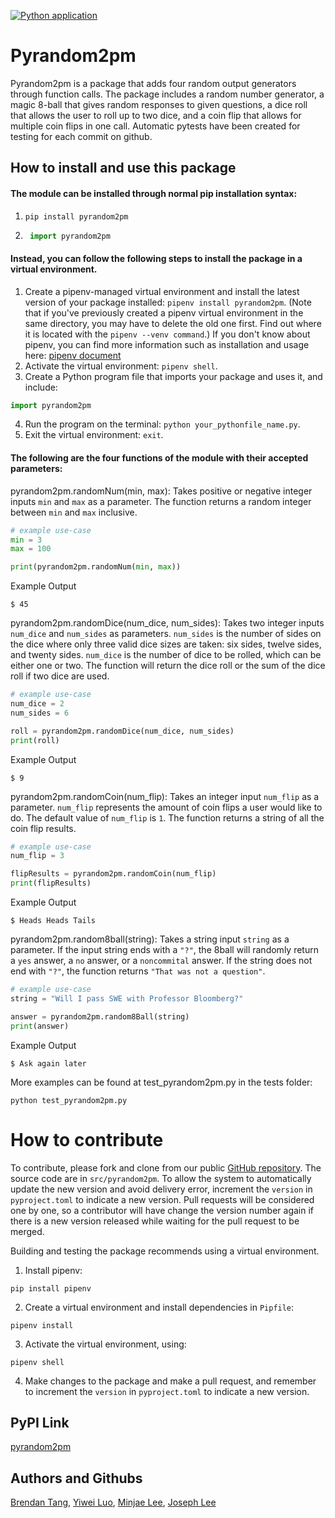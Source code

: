 [![Python application](https://github.com/software-students-spring2024/3-python-package-exercise-se-2pm3/actions/workflows/python-app.yml/badge.svg)](https://github.com/software-students-spring2024/3-python-package-exercise-se-2pm3/actions/workflows/python-app.yml)
# Pyrandom2pm

Pyrandom2pm is a package that adds four random output generators through function calls. The package includes a random number generator, a magic 8-ball that gives random responses to given questions, a dice roll that allows the user to roll up to two dice, and a coin flip that allows for multiple coin flips in one call. Automatic pytests have been created for testing for each commit on github.

## How to install and use this package
#### The module can be installed through normal pip installation syntax:

1. `pip install pyrandom2pm`
2. ```python
    import pyrandom2pm
    ```
#### Instead, you can follow the following steps to install the package in a virtual environment.

1. Create a pipenv-managed virtual environment and install the latest version of your package installed: `pipenv install pyrandom2pm`. (Note that if you've previously created a pipenv virtual environment in the same directory, you may have to delete the old one first. Find out where it is located with the `pipenv --venv command`.) If you don't know about pipenv, you can find more information such as installation and usage here: [pipenv document](https://pypi.org/project/pipenv/)
2. Activate the virtual environment: `pipenv shell`.
3. Create a Python program file that imports your package and uses it, and include: 
```python
import pyrandom2pm
```
4. Run the program on the terminal: `python your_pythonfile_name.py`.
5. Exit the virtual environment: `exit`.

#### The following are the four functions of the module with their accepted parameters:

pyrandom2pm.randomNum(min, max): Takes positive or negative integer inputs `min` and `max` as a parameter. The function returns a random integer between `min` and `max` inclusive.

```python
# example use-case
min = 3
max = 100

print(pyrandom2pm.randomNum(min, max))
```

Example Output
```
$ 45
```

pyrandom2pm.randomDice(num_dice, num_sides): Takes two integer inputs `num_dice` and `num_sides` as parameters. `num_sides` is the number of sides on the dice where only three valid dice sizes are taken: six sides, twelve sides, and twenty sides. `num_dice` is the number of dice to be rolled, which can be either one or two. The function will return the dice roll or the sum of the dice roll if two dice are used.

```python
# example use-case
num_dice = 2
num_sides = 6

roll = pyrandom2pm.randomDice(num_dice, num_sides)
print(roll)
```

Example Output
```
$ 9
```

pyrandom2pm.randomCoin(num_flip): Takes an integer input `num_flip` as a parameter. `num_flip` represents the amount of coin flips a user would like to do. The default value of `num_flip` is `1`. The function returns a string of all the coin flip results.

```python
# example use-case
num_flip = 3

flipResults = pyrandom2pm.randomCoin(num_flip)
print(flipResults)
```

Example Output
```
$ Heads Heads Tails
```

pyrandom2pm.random8ball(string): Takes a string input `string` as a parameter. If the input string ends with a `"?"`, the 8ball will randomly return a `yes` answer, a `no` answer, or a `noncommital` answer. If the string does not end with `"?"`, the function returns `"That was not a question"`.

```python
# example use-case
string = "Will I pass SWE with Professor Bloomberg?"

answer = pyrandom2pm.random8Ball(string)
print(answer)
```

Example Output
```
$ Ask again later 
```


More examples can be found at test_pyrandom2pm.py in the tests folder:

`python test_pyrandom2pm.py`

# How to contribute

To contribute, please fork and clone from our public [GitHub repository](https://github.com/software-students-spring2024/3-python-package-exercise-se-2pm3). The source code are in `src/pyrandom2pm`. To allow the system to automatically update the new version and avoid delivery error, increment the `version` in `pyproject.toml` to indicate a new version. Pull requests will be considered one by one, so a contributor will have change the version number again if there is a new version released while waiting for the pull request to be merged. 

Building and testing the package recommends using a virtual environment.

1. Install pipenv:

`pip install pipenv`

2. Create a virtual environment and install dependencies in `Pipfile`:

`pipenv install`

3. Activate the virtual environment, using:

`pipenv shell`

4. Make changes to the package and make a pull request, and remember to increment the `version` in `pyproject.toml` to indicate a new version.

## PyPI Link
[pyrandom2pm](https://pypi.org/project/pyrandom2pm/)

## Authors and Githubs
[Brendan Tang](https://github.com/Tango117), [Yiwei Luo](https://github.com/yl7408), [Minjae Lee](https://github.com/minjae07206), [Joseph Lee](https://github.com/pastuhhhh)